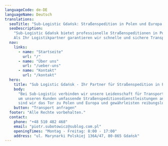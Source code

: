 ```yaml
---
languageCode: de-DE
languageName: Deutsch
translations:
  seoTitle: "Sub-Logistic Gdańsk: Straßenspedition in Polen und Europa | Ihr Logistikpartner"
  seoDescription:
    "Sub-Logistic Gdańsk bietet professionelle Straßenspeditionen in Polen und Europa.
    Als Ihr Logistikpartner garantieren wir schnelle und sichere Transporte."
  nav:
    links:
      - name: "Startseite"
        url: "/"
      - name: "Über uns"
        url: "/ueber-uns"
      - name: "Kontakt"
        url: "/kontakt"
  hero:
    title: "Sub Logistic Gdańsk - Ihr Partner für Straßenspedition in Polen und Europa"
    body:
      "Bei Sub-Logistic verbinden wir unsere Leidenschaft für Transport mit modernen Logistiklösungen,
      um unseren Kunden umfassende Straßenspeditionsdienstleistungen anzubieten. Dank unseres strategischen Standorts in Gdańsk
      sind wir das Tor zu Polen und Europa und gewährleisten reibungslose Lieferungen in jeder Phase des Transports."
    button: "Transport anfragen"
  footer: "Alle Rechte vorbehalten."
  contact:
    phone: "+48 510 482 468"
    email: "piotr.subotowicz@sublog.com.pl"
    openingTimes: "Montag - Freitag: 8:00 - 17:00"
    address: "ul. Marynarki Polskiej 136A/47, 80-865 Gdańsk"
---
```

